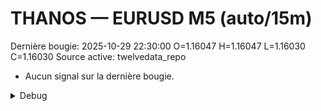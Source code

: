 # THANOS — EURUSD M5 (auto/15m)
Dernière bougie: 2025-10-29 22:30:00  O=1.16047  H=1.16047  L=1.16030  C=1.16030
Source active: twelvedata_repo

- Aucun signal sur la dernière bougie.

<details><summary>Debug</summary>

- TD_API_KEY manquant.

</details>